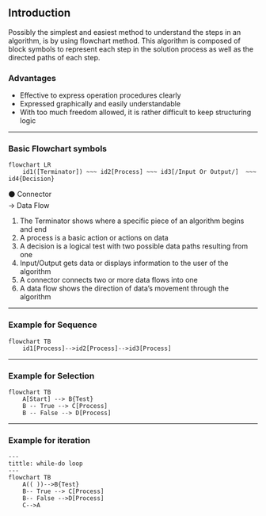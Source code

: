 ## Introduction
Possibly the simplest and easiest method to understand the steps in an algorithm, is by using flowchart method. This algorithm is composed of block symbols to represent each step in the solution process as well as the directed paths of each step.

### Advantages
*	Effective to express operation procedures clearly
*	Expressed graphically and easily understandable
*	With too much freedom allowed, it is rather difficult to keep structuring logic

---

### Basic Flowchart symbols
```mermaid
flowchart LR
	id1([Terminator]) ~~~ id2[Process] ~~~ id3[/Input Or Output/]  ~~~ 	id4{Decision}	
```

⚫ Connector <br>
&rarr; Data Flow <br>

1. The Terminator shows where a specific piece of an algorithm begins and end
2. A process is a basic action or actions on data
3. A decision is a logical test with two possible data paths resulting from one
4. Input/Output gets data or displays information to the user of the algorithm
5. A connector connects two or more data flows into one
6. A data flow shows the direction of data’s movement through the algorithm 

---

### Example for Sequence
```mermaid
flowchart TB
	id1[Process]-->id2[Process]-->id3[Process]
```

---

### Example for Selection
```mermaid
flowchart TB
	A[Start] --> B{Test}
    B -- True --> C[Process]
    B -- False --> D[Process]
```

---

### Example for iteration

```mermaid
---
tittle: while-do loop
---
flowchart TB
    A(( ))-->B{Test}
    B-- True --> C[Process]
    B-- False -->D[Process]
    C-->A
```